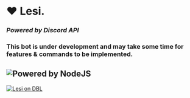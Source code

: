 # ❤️ Lesi.
### ***Powered by Discord API***
### This bot is under development and may take some time for features & commands to be implemented.
![Powered by NodeJS](https://img.shields.io/badge/powered%20by-nodeJS-green)
--------------------------------
[![Lesi on DBL](https://discordbots.org/api/widget/589850196675133490.svg)](https://discordbots.org/bot/589850196675133490)
